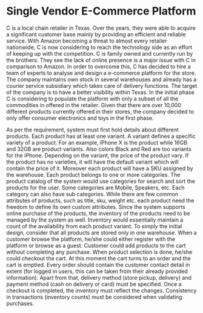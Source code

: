 # Single Vendor E-Commerce Platform

C is a local chain retailer in Texas. Over the years, they were able to acquire a significant customer base mainly by providing an efficient and reliable service. With Amazon becoming a threat to almost every retailer nationwide, C is now considering to reach the technology side as an effort of keeping up with the competition. C is family owned and currently run by the brothers. They see the lack of online presence is a major issue with C in comparison to Amazon. In order to overcome this, C has decided to hire a team of experts to analyse and design a e-commerce platform for the store. The company maintains own stock in several warehouses and already has a courier service subsidiary which takes care of delivery functions. The target of the company is to have a better visibility within Texas. In the initial phase C is considering to populate the platform with only a subset of all the commodities in offered in the retailer. Given that there are over 10,000 different products currently offered in their stores, the company decided to only offer consumer electronics and toys in the first phase.

As per the requirement, system must first hold details about different products. Each product has at least one variant. A variant defines a specific variety of a product. For an example, iPhone X is the product while 16GB and 32GB are product variants. Also colors Black and Red are too variants for the iPhone. Depending on the variant, the price of the product vary. If the product has no varieties, it will have the default variant which will contain the price of it. Moreover each product will have a SKU assigned by the warehouse. Each product belongs to one or more categories. The product catalog of the system would use categories for search and sort the products for the user. Some categories are Mobile, Speakers, etc. Each category can also have sub categories. While there are few common attributes of products, such as title, sku, weight etc. each product need the freedom to define its own custom attributes. Since the system supports online purchase of the products, the inventory of the products need to be managed by the system as well. Inventory would essentially maintain a count of the availability from each product variant. To simply the initial design, consider that all products are stored only in one warehouse. When a customer browse the platform, he/she could either register with the platform or browse as a guest. Customer could add products to the cart without completing any purchase. When product selection is done, he/she could checkout the cart. At this moment the cart turns to an order and the cart is emptied. Every order should contain the customer contact detail in extent (for logged in users, this can be taken from their already provided information). Apart from that, delivery method (store pickup, delivery) and payment method (cash on delivery or card) must be specified. Once a checkout is completed, the inventory must reflect the changes. Consistency in transactions (inventory counts) must be considered when validating purchases.

